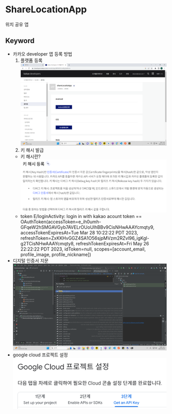# ShareLocationApp
 위치 공유 앱
## Keyword
- 카카오 developer 앱 등록 방법
  1. 플랫폼 등록
  ![img.png](img.png)
  2. 키 해시 발급
  - 키 해시란?
  ![img_1.png](img_1.png)
  - token
  E/loginActivity: login in with kakao acount token == OAuthToken(accessToken=e_ih0umh-GFqeW2hSMGAVGyb7AVELrOUoUIhBBv9CisNHwAAAYcmqty9, accessTokenExpiresAt=Tue Mar 28 10:22:22 PDT 2023, refreshToken=ZxKKHvGGZ4SA1O56sjpMVzm2RZvl96_igKgl-g2TCisNHwAAAYcmqty8, refreshTokenExpiresAt=Fri May 26 22:22:22 PDT 2023, idToken=null, scopes=[account_email, profile_image, profile_nickname])
- 디지털 인증서 지문
  ![img_2.png](img_2.png)
- google cloud 프로젝트 설정
  ![img_3.png](img_3.png)
